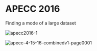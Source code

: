 # APECC 2016
Finding a mode of a large dataset

![apecc2016-1](https://cloud.githubusercontent.com/assets/19591107/25776483/b67dc502-3284-11e7-82c3-a3c44260c664.jpg)

![apecc-4-15-16-combinedv1-page0001](https://cloud.githubusercontent.com/assets/19591107/25776410/f659f094-3282-11e7-86d0-2b090a6811d8.jpg)
